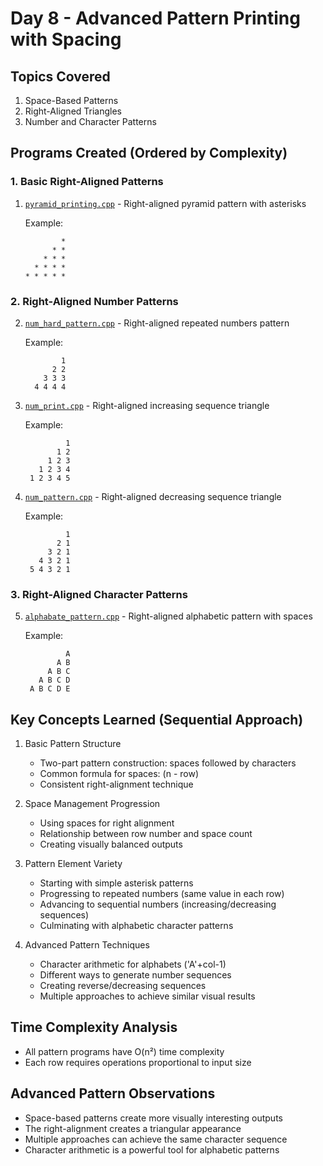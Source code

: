 # Day 8 - Advanced Pattern Printing with Spacing 

## Topics Covered
1. Space-Based Patterns
2. Right-Aligned Triangles
3. Number and Character Patterns

## Programs Created (Ordered by Complexity)

### 1. Basic Right-Aligned Patterns
1. [`pyramid_printing.cpp`](Problem01.cpp) - Right-aligned pyramid pattern with asterisks
   
   Example:
    ```
            *
          * *
        * * *
      * * * *
    * * * * *
    ```

### 2. Right-Aligned Number Patterns
2. [`num_hard_pattern.cpp`](Problem02.cpp) - Right-aligned repeated numbers pattern

   Example:
    ```
            1
          2 2
        3 3 3
      4 4 4 4
    ```

3. [`num_print.cpp`](Problem03.cpp) - Right-aligned increasing sequence triangle
   
   Example:
   ```
            1
          1 2
        1 2 3
      1 2 3 4
    1 2 3 4 5
   ```

4. [`num_pattern.cpp`](Problem04.cpp) - Right-aligned decreasing sequence triangle
   
   Example:
   ```
            1
          2 1
        3 2 1
      4 3 2 1
    5 4 3 2 1
   ```

### 3. Right-Aligned Character Patterns
5. [`alphabate_pattern.cpp`](Problem05.cpp) - Right-aligned alphabetic pattern with spaces
   
   Example:
   ```
            A
          A B
        A B C
      A B C D
    A B C D E
   ```

## Key Concepts Learned (Sequential Approach)

1. Basic Pattern Structure
   - Two-part pattern construction: spaces followed by characters
   - Common formula for spaces: (n - row)
   - Consistent right-alignment technique

2. Space Management Progression
   - Using spaces for right alignment
   - Relationship between row number and space count
   - Creating visually balanced outputs

3. Pattern Element Variety
   - Starting with simple asterisk patterns
   - Progressing to repeated numbers (same value in each row)
   - Advancing to sequential numbers (increasing/decreasing sequences)
   - Culminating with alphabetic character patterns

4. Advanced Pattern Techniques
   - Character arithmetic for alphabets ('A'+col-1)
   - Different ways to generate number sequences
   - Creating reverse/decreasing sequences
   - Multiple approaches to achieve similar visual results

## Time Complexity Analysis
- All pattern programs have O(n²) time complexity
- Each row requires operations proportional to input size

## Advanced Pattern Observations
- Space-based patterns create more visually interesting outputs
- The right-alignment creates a triangular appearance
- Multiple approaches can achieve the same character sequence
- Character arithmetic is a powerful tool for alphabetic patterns
